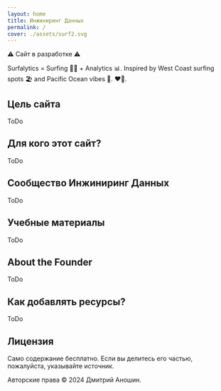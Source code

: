 ```yaml
---
layout: home
title: Инжиниринг Данных
permalink: /
cover: ./assets/surf2.svg
---
```


⚠️ Сайт в разработке ⚠️

Surfalytics = Surfing 🏄‍♂️ + Analytics 📊. Inspired by West Coast surfing spots 🏖️ and Pacific Ocean vibes 🌊. ❤️‍🔥.

## Цель сайта
ToDo

## Для кого этот сайт?
ToDo

## Сообщество Инжиниринг Данных
ToDo

## Учебные материалы
ToDo

## About the Founder
ToDo

## Как добавлять ресурсы?
ToDo

## Лицензия

Само содержание бесплатно. Если вы делитесь его частью, пожалуйста, указывайте источник.

Авторские права © 2024 Дмитрий Аношин.
